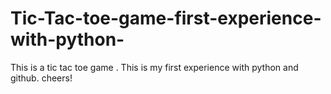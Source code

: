 # Tic-Tac-toe-game-first-experience-with-python-
This is a tic tac toe game . This is my first experience with python and github.
cheers!
